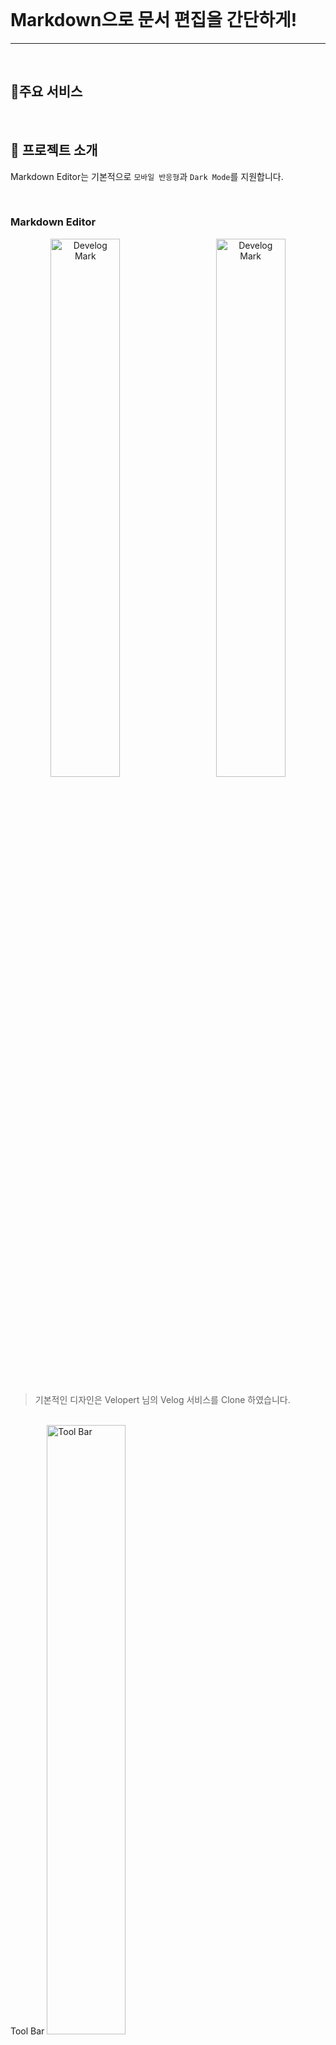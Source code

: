 <br/>

# Markdown으로 문서 편집을 간단하게!
<p></p>

----
<br/>

## 🤩주요 서비스

<br/>

## 📌 프로젝트 소개

Markdown Editor는 기본적으로 `모바일 반응형`과 `Dark Mode`를 지원합니다.

<br/>

### Markdown Editor

<div align="center">
<img width="47%" src="https://imgur.com/v5WA4YH.png" alt="Develog Mark"/><span>&nbsp;&nbsp;&nbsp;&nbsp;&nbsp;&nbsp;&nbsp;</span><img width="47%" src="https://imgur.com/49okVIj.png" alt="Develog Mark"/>
</div>
<p></p>

> 기본적인 디자인은 Velopert 님의 Velog 서비스를 Clone 하였습니다.
<br/>
Tool Bar <img width="50%" src="https://imgur.com/1nitOT6.png" alt="Tool Bar">
<br/>
**기능** 

1. Tool Bar를 이용해서 한번에 작성중인 문서를 편집할 수 있습니다. (Bold, Italic, Header, Quote, Check Box, Img, Table, Code 등)
2. Tool Bar를 이용한 문서 편집 시 Cursor를 자동으로 상황에 맞게 이동시켜 바로 작업에 돌입할 수 있습니다! (편집 방식에 따라 상이)
3. 문서에 Tag를 추가하여 검색 시 편리하고, 문서들을 세부적으로 분류할 수 있습니다.
4. 글을 작성하면 바로바로 Preview틀 통해 실시간으로 확인할 수 있습니다!
5. Text의 변화가 있다면(Header, Bold, Italic 등) 글의 작성란에도 반영이 됩니다.
6. Drag and Drop 및 파일 선택으로 Img를 바로 호스팅하고 글에 적용할 수 있습니다. (Imgur API 사용)
7. 표(Table) 추가를 시각적으로 편리하게 할 수 있습니다. (아래 사진 참고)


<div align="center">
<img width="47%" src="https://imgur.com/9Fdsj8M.png" alt="Markdown example"><span>&nbsp;&nbsp;&nbsp;&nbsp;&nbsp;&nbsp;&nbsp;</span><img width="47%" src="https://imgur.com/Nh8JRRu.png" alt="Table example"/>
</div>

